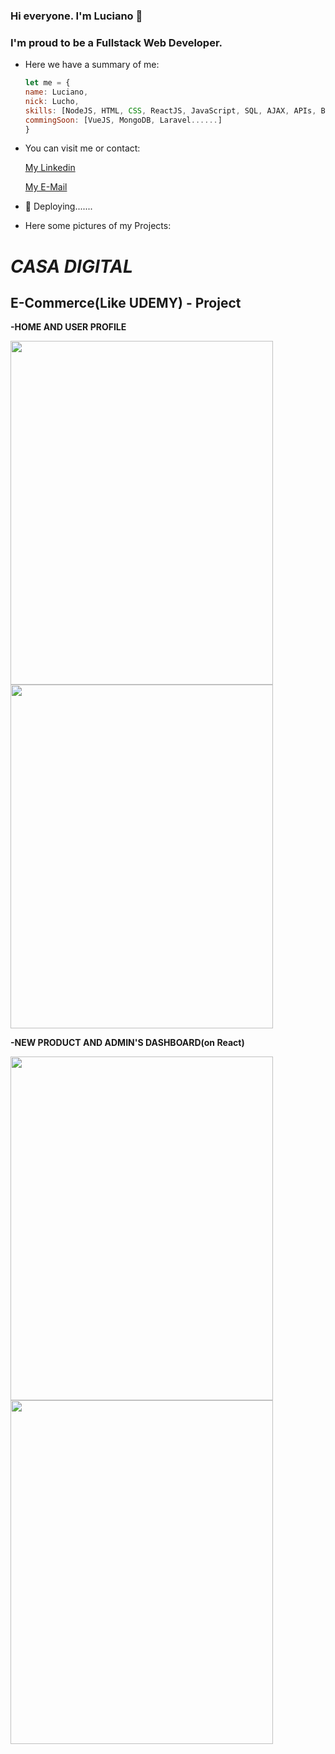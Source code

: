 ### Hi everyone. I'm Luciano 👋

### I'm proud to be a Fullstack Web Developer.

<!--
**segural/segural** is a ✨ _special_ ✨ repository because its `README.md` (this file) appears on your GitHub profile.
-->

- Here we have a summary of me:

   ```javascript
   let me = {
   name: Luciano,
   nick: Lucho,
   skills: [NodeJS, HTML, CSS, ReactJS, JavaScript, SQL, AJAX, APIs, Bootstrap, PHP],
   commingSoon: [VueJS, MongoDB, Laravel......]
   }
   ```

- You can visit me or contact:
   
   [My Linkedin](https://www.linkedin.com/in/lugabsegura/)

   [My E-Mail](MailTo:luciano.g.segura@gmail.com)


- 🔭 Deploying.......
- Here some pictures of my Projects:

<h1><i>CASA DIGITAL</i></h1>
<h2>E-Commerce(Like UDEMY) - Project</h2>

<b>-HOME AND USER PROFILE</b>

   <img src="https://user-images.githubusercontent.com/75506631/122454652-031f1980-cf82-11eb-9211-424f7e52a841.jpg" width="420" height="550"> <img src="https://user-images.githubusercontent.com/75506631/122454948-4083a700-cf82-11eb-8928-0aa575e383fb.jpg" width="420" height="550">
        
<b>-NEW PRODUCT AND ADMIN'S DASHBOARD(on React)</b>

   <img src="https://user-images.githubusercontent.com/75506631/122454971-45485b00-cf82-11eb-9d13-2cef1f582c14.jpg" width="420" height="550"> <img src="https://user-images.githubusercontent.com/75506631/122454988-4aa5a580-cf82-11eb-8ae5-d9a686993eb1.jpg" width="420" height="550">
